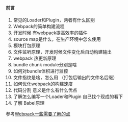 #### 前言

1. 常见的Loader和Plugin，两者有什么区别
2. Webpack的简单构建流程
3. 开发时候 有webpack提高效率的插件
4. source map是什么，在生产环境中怎么使用
5. 模块打包原理
6. 文件监听原理，开发时候文件变化后自动构建输出
7. webpack 热更新原理
8. bundle chunk module分别是啥
9. 如何对bundle体积进行监控
10. 文件指纹是啥，怎么用 （打包后输出的文件名后缀）
11. 如何优化webpack的构建速度
12. 代码分割 意义是什么有什么优点
13. 了解怎么编写一个Loader和Plugin 自己找个现成的看下
14. 了解 Babel原理

参考[Webpack一些需要了解的点](https://juejin.im/post/5e6f4b4e6fb9a07cd443d4a5#heading-20)

